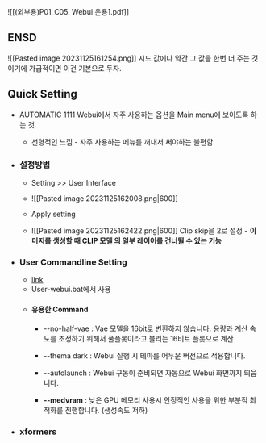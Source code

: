 ![[(외부용)P01_C05. Webui 운용1.pdf]]

## ENSD
![[Pasted image 20231125161254.png]]
시드 값에다 약간 그 값을 한번 더 주는 것이기에 가급적이면 이건 기본으로 두자.

## Quick Setting
- AUTOMATIC 1111 Webui에서 자주 사용하는 옵션을 Main menu에 보이도록 하는 것.
	- 선형적인 느낌 - 자주 사용하는 메뉴를 꺼내서 써야하는 불편함
	  
- ### 설정방법
	- Setting >> User Interface
	- ![[Pasted image 20231125162008.png|600]]
	- Apply setting
	  
	- ![[Pasted image 20231125162422.png|600]]
	  Clip skip을 2로 설정 - **이미지를 생성할 때 CLIP 모델 의 일부 레이어를 건너뛸 수 있는 기능**
	
- ### User Commandline Setting
	- [link](https://github.com/AUTOMATIC1111/stable-diffusion-webui/wiki/Command-Line-Arguments-and-Settings)
	- User-webui.bat에서 사용
	- #### 유용한 Command
		- --no-half-vae : Vae 모델을 16bit로 변환하지 않습니다.
			용량과 계산 속도를 조정하기 위해서 풀플롯이라고 불리는 16비트 플롯으로 계산
			
		- --thema dark : Webui 실행 시 테마를 어두운 버전으로 적용합니다.
			
		- --autolaunch : Webui 구동이 준비되면 자동으로 Webui 화면까지 띄웁니다.
			
		- **--medvram** : 낮은 GPU 메모리 사용시 안정적인 사용을 위한 부분적 최적화를 진행합니다. 
			(생성속도 저하)
			
- ### xformers